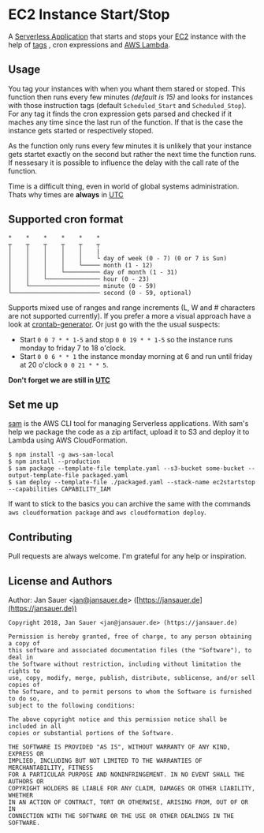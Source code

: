 # EC2 Instance Start/Stop

A [Serverless Application](https://github.com/awslabs/serverless-application-model)
that starts and stops your [EC2](https://aws.amazon.com/ec2/) instance with the
help of [tags](https://docs.aws.amazon.com/AWSEC2/latest/UserGuide/Using_Tags.html)
, cron expressions and [AWS Lambda](https://aws.amazon.com/lambda/). 

## Usage

You tag your instances with when you whant them stared or stoped. This function 
then runs every few minutes *(default is 15)* and looks for instances with 
those instruction tags (default `Scheduled_Start` and `Scheduled_Stop`). For 
any tag it finds the cron expression gets parsed and checked if it maches any 
time since the last run of the function. If that is the case the instance gets 
started or respectively stoped.

As the function only runs every few minutes it is unlikely that your instance 
gets startet exactly on the second but rather the next time the function runs.
If nessesary it is possible to influence the delay with the call rate of the 
function.

Time is a difficult thing, even in  world of global systems administration.
Thats why times are **always** in [UTC](https://time.is/UTC)

## Supported cron format

```
*    *    *    *    *    *
┬    ┬    ┬    ┬    ┬    ┬
│    │    │    │    │    |
│    │    │    │    │    └ day of week (0 - 7) (0 or 7 is Sun)
│    │    │    │    └───── month (1 - 12)
│    │    │    └────────── day of month (1 - 31)
│    │    └─────────────── hour (0 - 23)
│    └──────────────────── minute (0 - 59)
└───────────────────────── second (0 - 59, optional)
```

Supports mixed use of ranges and range increments (L, W and # characters are 
not supported currently). If you prefer a more a visual approach have a look 
at [crontab-generator](https://crontab-generator.org/). Or just go with the 
the usual suspects:
* Start `0 0 7 * * 1-5` and stop `0 0 19 * * 1-5` so the instance runs monday 
  to friday 7 to 18 o'clock.
* Start `0 0 6 * * 1` the instance monday morning at 6 and run until friday
  at 20 o'clock `0 0 21 * * 5`.

**Don't forget we are still in [UTC](https://time.is/UTC)**

## Set me up

[sam](https://github.com/awslabs/aws-sam-local) is the AWS CLI tool for 
managing Serverless applications. With sam's help we package the code as a zip 
artifact, upload it to S3 and deploy it to Lambda using AWS CloudFormation.

```
$ npm install -g aws-sam-local
$ npm install --production
$ sam package --template-file template.yaml --s3-bucket some-bucket --output-template-file packaged.yaml
$ sam deploy --template-file ./packaged.yaml --stack-name ec2startstop --capabilities CAPABILITY_IAM
```

If want to stick to the basics you can archive the same with the commands 
`aws cloudformation package` and `aws cloudformation deploy`.

## Contributing

Pull requests are always welcome. I'm grateful for any help or inspiration.

## License and Authors

Author: Jan Sauer
<[jan@jansauer.de](mailto:jan@jansauer.de)>
([https://jansauer.de](https://jansauer.de))

```text
Copyright 2018, Jan Sauer <jan@jansauer.de> (https://jansauer.de)

Permission is hereby granted, free of charge, to any person obtaining a copy of
this software and associated documentation files (the "Software"), to deal in
the Software without restriction, including without limitation the rights to
use, copy, modify, merge, publish, distribute, sublicense, and/or sell copies of
the Software, and to permit persons to whom the Software is furnished to do so,
subject to the following conditions:

The above copyright notice and this permission notice shall be included in all
copies or substantial portions of the Software.

THE SOFTWARE IS PROVIDED "AS IS", WITHOUT WARRANTY OF ANY KIND, EXPRESS OR
IMPLIED, INCLUDING BUT NOT LIMITED TO THE WARRANTIES OF MERCHANTABILITY, FITNESS
FOR A PARTICULAR PURPOSE AND NONINFRINGEMENT. IN NO EVENT SHALL THE AUTHORS OR
COPYRIGHT HOLDERS BE LIABLE FOR ANY CLAIM, DAMAGES OR OTHER LIABILITY, WHETHER
IN AN ACTION OF CONTRACT, TORT OR OTHERWISE, ARISING FROM, OUT OF OR IN
CONNECTION WITH THE SOFTWARE OR THE USE OR OTHER DEALINGS IN THE SOFTWARE.
```
